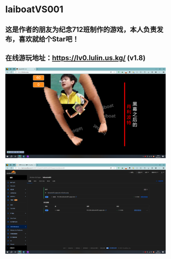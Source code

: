 # laiboatVS001

## 这是作者的朋友为纪念712班制作的游戏，本人负责发布，喜欢就给个Star吧！

## 在线游玩地址：https://lv0.lulin.us.kg/ (v1.8)

![肖利波特](https://raw.githubusercontent.com/Lushline/laiboatVS001/refs/heads/master/%E8%82%96%E5%88%A9%E6%B3%A2%E7%89%B9.png "肖利波特")

![Cloudflare Pages](https://raw.githubusercontent.com/Lushline/laiboatVS001/refs/heads/master/Cloudflare%20Pages.png "Cloudflare Pages")

